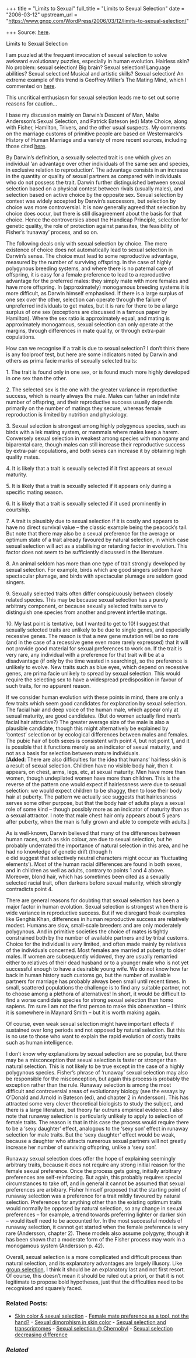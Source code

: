 +++
title = "Limits to Sexual"
full_title = "Limits to Sexual Selection"
date = "2006-03-12"
upstream_url = "https://www.gnxp.com/WordPress/2006/03/12/limits-to-sexual-selection/"

+++
Source: [here](https://www.gnxp.com/WordPress/2006/03/12/limits-to-sexual-selection/).

Limits to Sexual Selection

I am puzzled at the frequent invocation of sexual selection to solve awkward evolutionary puzzles, especially in human evolution. Hairless skin? No problem: sexual selection! Big brain? Sexual selection! Language abilities? Sexual selection! Musical and artistic skills? Sexual selection! An extreme example of this trend is Geoffrey Miller’s The Mating Mind, which I commented on [here](https://www.gnxp.com/MT2/archives/002103.html).

This uncritical enthusiasm for sexual selection leads me to set out some reasons for caution…

I base my discussion mainly on Darwin’s Descent of Man, Malte Andersson’s Sexual Selection, and Patrick Bateson (ed) Mate Choice, along with Fisher, Hamilton, Trivers, and the other usual suspects. My comments on the marriage customs of primitive people are based on Westermarck’s History of Human Marriage and a variety of more recent sources, including those cited [here](https://www.gnxp.com/MT2/archives/004066.html).

By Darwin’s definition, a sexually selected trait is one which gives an individual ‘an advantage over other individuals of the same sex and species, in exclusive relation to reproduction’. The advantage consists in an increase in the quantity or quality of sexual partners as compared with individuals who do not possess the trait. Darwin further distinguished between sexual selection based on a physical contest between rivals (usually males), and selection based on active choice by the opposite sex. Sexual selection by contest was widely accepted by Darwin’s successors, but selection by choice was more controversial. It is now generally agreed that selection by choice does occur, but there is still disagreement about the basis for that choice. Hence the controversies about the Handicap Principle, selection for genetic quality, the role of protection against parasites, the feasibility of Fisher’s ‘runaway’ process, and so on.

The following deals only with sexual selection by choice. The mere existence of choice does not automatically lead to sexual selection in Darwin’s sense. The choice must lead to some reproductive advantage, measured by the number of surviving offspring. In the case of highly polygynous breeding systems, and where there is no paternal care of offspring, it is easy for a female preference to lead to a reproductive advantage for the preferred males: they simply mate with more females and have more offspring. In (approximately) monogamous breeding systems it is more difficult, as Darwin himself emphasised. If there is a large surplus of one sex over the other, selection can operate through the failure of unpreferred individuals to get mates, but it is rare for there to be a large surplus of one sex (exceptions are discussed in a famous paper by Hamilton). Where the sex ratio is approximately equal, and mating is approximately monogamous, sexual selection can only operate at the margins, through differences in mate quality, or through extra-pair copulations.

How can we recognise if a trait is due to sexual selection? I don’t think there is any foolproof test, but here are some indicators noted by Darwin and others as prima facie marks of sexually selected traits:

1\. The trait is found only in one sex, or is found much more highly developed in one sex than the other.

2\. The selected sex is the one with the greater variance in reproductive success, which is nearly always the male. Males can father an indefinite number of offspring, and their reproductive success usually depends primarily on the number of matings they secure, whereas female reproduction is limited by nutrition and physiology.

3\. Sexual selection is strongest among highly polygynous species, such as birds with a lek mating system, or mammals where males keep a harem. Conversely sexual selection in weakest among species with monogamy and biparental care, though males can still increase their reproductive success by extra-pair copulations, and both sexes can increase it by obtaining high quality mates.

4\. It is likely that a trait is sexually selected if it first appears at sexual maturity.

5\. It is likely that a trait is sexually selected if it appears only during a specific mating season.

6\. It is likely that a trait is sexually selected if it used prominently in courtship.

7\. A trait is plausibly due to sexual selection if it is costly and appears to have no direct survival value – the classic example being the peacock’s tail. But note that there may also be a sexual preference for the average or optimum state of a trait already favoured by natural selection, in which case sexual selection will act as a stabilising or retarding factor in evolution. This factor does not seem to be sufficiently discussed in the literature.

8\. An animal seldom has more than one type of trait strongly developed by sexual selection. For example, birds which are good singers seldom have spectacular plumage, and birds with spectacular plumage are seldom good singers.

9\. Sexually selected traits often differ conspicuously between closely related species. This may be because sexual selection has a purely arbitrary component, or because sexually selected traits serve to distinguish one species from another and prevent infertile matings.

10\. My last point is tentative, but I wanted to get to 10! I suggest that sexually selected traits are unlikely to be due to single genes, and especially recessive genes. The reason is that a new gene mutation will be so rare (and in the case of a recessive gene even more rarely expressed) that it will not provide good material for sexual preferences to work on. If the trait is very rare, any individual with a preference for that trait will be at a disadvantage (if only by the time wasted in searching), so the preference is unlikely to evolve. New traits such as blue eyes, which depend on recessive genes, are prima facie unlikely to spread by sexual selection. This would require the selecting sex to have a widespread predisposition in favour of such traits, for no apparent reason.

If we consider human evolution with these points in mind, there are only a few traits which seem good candidates for explanation by sexual selection. The facial hair and deep voice of the human male, which appear only at sexual maturity, are good candidates. (But do women actually find men’s facial hair attractive?) The greater average size of the male is also a plausible candidate, though this might alternatively be explained by ‘contest’ selection or by ecological differences between males and females. The pubic hair of both sexes is consistent with point 4, but not point 1, and it is possible that it functions merely as an indicator of sexual maturity, and not as a basis for selection between mature individuals.  
\[**Added**: There are also difficulties for the idea that humans’ hairless skin is a result of sexual selection. Children have no visible body hair, then it appears, on chest, arms, legs, etc, at sexual maturity. Men have more than women, though undepilated women have more than children. This is the reverse of the pattern one would expect if hairlessness were due to sexual selection: we would expect children to be shaggy, then to lose their body hair at puberty. The pattern we actually see suggests that hairlessness serves some other purpose, but that the body hair of adults plays a sexual role of some kind – though possibly more as an indicator of maturity than as a sexual attractor. I note that male chest hair only appears about 5 years after puberty, when the man is fully grown and able to compete with adults.\]

As is well-known, Darwin believed that many of the differences between human races, such as skin colour, are due to sexual selection, but he probably underrated the importance of natural selection in this area, and he had no knowledge of genetic drift (though h  
e did suggest that selectively neutral characters might occur as ‘fluctuating elements’). Most of the human racial differences are found in both sexes, and in children as well as adults, contrary to points 1 and 4 above. Moreover, blond hair, which has sometimes been cited as a sexually selected racial trait, often darkens before sexual maturity, which strongly contradicts point 4.

There are general reasons for doubting that sexual selection has been a major factor in human evolution. Sexual selection is strongest when there is wide variance in reproductive success. But if we disregard freak examples like Genghis Khan, differences in human reproductive success are relatively modest. Humans are slow, small-scale breeders and are only moderately polygynous. And in primitive societies the choice of mates is tightly constrained both by the number of available partners and by tribal customs. Choice for the individual is very limited, and often made mainly by relatives of the individuals concerned. Most females are married at puberty to older males. If women are subsequently widowed, they are usually remarried either to relatives of their dead husband or to a younger male who is not yet successful enough to have a desirable young wife. We do not know how far back in human history such customs go, but the number of available partners for marriage has probably always been small until recent times. In small, scattered populations the challenge is to find any suitable partner, not to choose among a plethora of alternatives! In short, it would be difficult to find a worse candidate species for strong sexual selection than homo sapiens. I’m sure I am not the first person to make this observation – I think it is somewhere in Maynard Smith – but it is worth making again.

Of course, even weak sexual selection might have important effects if sustained over long periods and not opposed by natural selection. But this is no use to those who want to explain the rapid evolution of costly traits such as human intelligence.

I don’t know why explanations by sexual selection are so popular, but there may be a misconception that sexual selection is faster or stronger than natural selection. This is not likely to be true except in the case of a highly polygynous species. Fisher’s phrase of ‘runaway’ sexual selection may also be responsible for the misconception, but again this process is probably the exception rather than the rule. Runaway selection is among the most difficult and controversial areas of evolutionary biology (see the essays by O’Donald and Arnold in Bateson (ed), and chapter 2 in Andersson). This has attracted some very clever theoretical biologists to study the subject, and there is a large literature, but theory far outruns empirical evidence. I also note that runaway selection is particularly unlikely to apply to selection of female traits. The reason is that in this case the process would require there to be a ‘sexy daughter’ effect, analogous to the ‘sexy son’ effect in runaway selection for male traits. But the ‘sexy daughter’ effect would be weak, because a daughter who attracts numerous sexual partners will not greatly increase her number of surviving offspring, unlike a ‘sexy son’.

Runaway sexual selection does offer the hope of explaining seemingly arbitrary traits, because it does not require any strong initial reason for the female sexual preference. Once the process gets going, initially arbitrary preferences are self-reinforcing. But again, this probably requires special circumstances to take off, and in general it cannot be assumed that sexual preferences are arbitrary. Fisher himself proposed that the starting point of runaway selection was a preference for a trait mildly favoured by natural selection. Preferences for anything other than the existing optimum traits would normally be opposed by natural selection, so any change in sexual preferences – for example, a trend towards preferring lighter or darker skin – would itself need to be accounted for. In the most successful models of runaway selection, it cannot get started when the female preference is very rare (Andersson, chapter 2). These models also assume polygyny, though it has been shown that a moderate form of the Fisher process may work in a monogamous system (Andersson p. 42).

Overall, sexual selection is a more complicated and difficult process than natural selection, and its explanatory advantages are largely illusory. Like [group selection](https://www.gnxp.com/MT2/archives/004041.html), I think it should be an explanatory last and not first resort. Of course, this doesn’t mean it should be ruled out a priori, or that it is not legitimate to propose bold hypotheses, just that the difficulties need to be recognised and squarely faced.

### Related Posts:

- [Skin color & sexual
  selection](https://www.gnxp.com/WordPress/2006/04/20/skin-color-sexual-selection/) - [Female mate preference as a tool, not the
  hand?](https://www.gnxp.com/WordPress/2008/08/23/female-mate-preference-as-a-tool-not-the-hand/) - [Sexual dimorphism in skin
  color](https://www.gnxp.com/WordPress/2006/05/12/sexual-dimorphism-in-skin-color/) - [Sexual selection and
  transcriptomes](https://www.gnxp.com/WordPress/2015/04/06/sexual-selection-and-transcriptomes/) - [Sexual selection @
  Chernobyl](https://www.gnxp.com/WordPress/2007/07/12/sexual-selection-chernobyl/) - [Sexual selection decreasing
  difference](https://www.gnxp.com/WordPress/2017/04/10/sexual-selection-decreasing-difference/)

### *Related*

[](https://www.addtoany.com/add_to/facebook?linkurl=https%3A%2F%2Fwww.gnxp.com%2FWordPress%2F2006%2F03%2F12%2Flimits-to-sexual-selection%2F&linkname=Limits%20to%20Sexual%20Selection "Facebook")[](https://www.addtoany.com/add_to/twitter?linkurl=https%3A%2F%2Fwww.gnxp.com%2FWordPress%2F2006%2F03%2F12%2Flimits-to-sexual-selection%2F&linkname=Limits%20to%20Sexual%20Selection "Twitter")[](https://www.addtoany.com/add_to/email?linkurl=https%3A%2F%2Fwww.gnxp.com%2FWordPress%2F2006%2F03%2F12%2Flimits-to-sexual-selection%2F&linkname=Limits%20to%20Sexual%20Selection "Email")[](https://www.addtoany.com/share)
